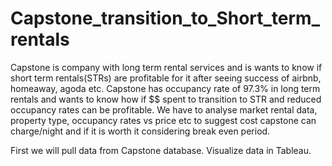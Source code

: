 # Capstone_transition_to_Short_term_rentals
Capstone is company with long term rental services and is wants to know if short term rentals(STRs) are profitable for it after seeing success of airbnb, homeaway, agoda etc.
Capstone has occupancy rate of 97.3% in long term rentals and wants to know how if $$ spent to transition to STR and reduced occupancy rates can be profitable.
We have to analyse market rental data, property type, occupancy rates vs price etc to suggest cost capstone can charge/night and if it is worth it considering break even period.


First we will pull data from Capstone database.
Visualize data in Tableau.
